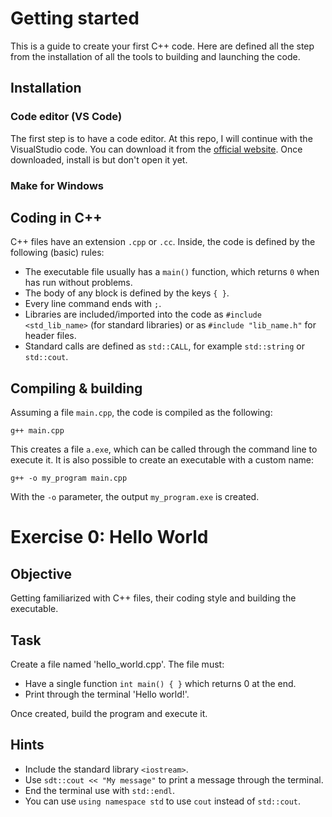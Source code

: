 # Getting started

This is a guide to create your first C++ code. 
Here are defined all the step from the installation of all the tools to building and launching the code.

## Installation

### Code editor (VS Code)

The first step is to have a code editor.
At this repo, I will continue with the VisualStudio code.
You can download it from the [official website](https://code.visualstudio.com/download).
Once downloaded, install is but don't open it yet.

### Make for Windows

## Coding in C++

C++ files have an extension `.cpp` or `.cc`.
Inside, the code is defined by the following (basic) rules:

- The executable file usually has a `main()` function, which returns `0` when has run without problems.
- The body of any block is defined by the keys `{ }`.
- Every line command ends with `;`.
- Libraries are included/imported into the code as `#include <std_lib_name>` (for standard libraries) or as `#include "lib_name.h"` for header files.
- Standard calls are defined as `std::CALL`, for example `std::string` or `std::cout`.

## Compiling & building

Assuming a file `main.cpp`, the code is compiled as the following:

```
g++ main.cpp
```

This creates a file `a.exe`, which can be called through the command line to execute it.
It is also possible to create an executable with a custom name:

```
g++ -o my_program main.cpp
```

With the `-o` parameter, the output `my_program.exe` is created.

# Exercise 0: Hello World

## Objective

Getting familiarized with C++ files, their coding style and building the executable. 

## Task

Create a file named 'hello_world.cpp'. The file must:

- Have a single function `int main() { }` which returns 0 at the end.
- Print through the terminal 'Hello world!'.

Once created, build the program and execute it.

## Hints

- Include the standard library `<iostream>`.
- Use `sdt::cout << "My message"` to print a message through the terminal.
- End the terminal use with `std::endl`.
- You can use `using namespace std` to use `cout` instead of `std::cout`.